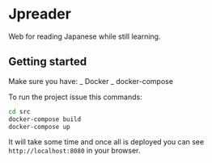 # Jpreader

Web for reading Japanese while still learning.

## Getting started

Make sure you have:
_ Docker
_ docker-compose

To run the project issue this commands:

```bash
cd src
docker-compose build
docker-compose up
```

It will take some time and once all is deployed you can see `http://localhost:8080` in your browser.
